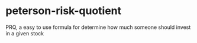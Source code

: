 # peterson-risk-quotient
PRQ, a easy to use formula for determine how much someone should invest in a given stock
